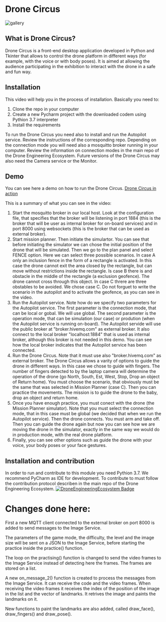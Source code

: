 # Drone Circus
![gallery](https://user-images.githubusercontent.com/100842082/209651156-2c3cd627-aecb-4f25-bc12-530bbab7edde.png)


## What is Drone Circus?
Drone Circus is a front-end desktop application developed in Python and Tkinter that allows to control the drone platform in different ways (for example, with the voice or with body poses).
It is aimed at allowing the audience participating in the exhibition to interact with the drone in a safe and fun way.


## Installation
This video will help you in the process of installation. Basically you need to:
1. Clone the repo in your computer
2. Create a new Pycharm project with the downloaded codem using Pythion 3.7 interpreter
3. Install the requirements

To run the Drone Circus you need also to install and run the Autopilot service. Review the instructions of the corresponding repo.
Depending on the connection mode you will need also a mosquitto broker running in your computer. Review the information on connection modes in the main repo of the Drone Engineering Ecosystem.
Future versions of the Drone Circus may also need the Camera service or the Monitor.

## Demo
You can see here a demo on how to run the Drone Circus.
[Drone Circus in action](https://youtu.be/THVDBR6tlTI)

This is a summary of what you can see in the video:
1. Start the mosquitto broker in our local host. Look at the configuration file, that specifies that the broker will be listening in port 1884 (this is the broker that will be user as internal broker for on-board services) and in port 8000 using websockets (this is the broker that can be used as external broker).
2. Start mission planner. Then initiate the simulartor. You can see that before initiating the simulator we can chose the initial position of the drone that will be simulated. Then we go to the plan panel and select FENCE option. Here we can select three possible scenarios. In case A only an inclusion fence in the form of a rectangle is activated. In this case the drone cannot exit the area closed by the rectangle, but can move without restrictions inside the rectangle. Is case B there is and obstacle in the middle of the rectangle (a exclusion geofence). The drone cannot cross through this object. In case C threre are three obstables to be avoided. We chose case C. Do not forguet to write the scenario in the autopilot and to activate the geofence, as you can see in the video.
3. Run the Autopilot service. Note how do we specify two parameters for the Autopilot service. The first parameter is the connection mode, that can be local or gobal. We will use global. The second parameter is the operation mode, that can be simulation (our case) or prodution (when the Autopilot service is running on-board). The Autopilot servide will use the public broker at "broker.hivemq.com" as external broker. It also connect to the local broker "localhost:1884" that is used as internal broker, although this broker is not needed in this demo. You can see how the local broker indicates that the Autopilot service has been connected.
4. Run the Drone Circus. Note that it must use also "broker.hivemq.com" as external broker. The Drone Circus allows a varity of options to guide the drone in different ways. In this case we chose to guide with fingers. The number of fingers detected to by the laptop camera will determine the operation of the drone (go North, South, Est, West, Stop, Drop an object of Return home). You must choose the scenario, that obviously must be the same that was selected in Mission Planner (case C). Then you can practice the movements. The mission is to guide the drone to the baby, drop an object and return home.
5. Once you have enough practice, you must conect with the drone (the Mission Planner simulator). Note that you must select the connection mode, that in this case must be global (we decided that when we run the Autopilot service). Then the drone connects. You must arm and take off. Then you can guide the drone again but now you can see how we are moving the drone in the simulator, exactly in the same way we would do in production mode, with the real drone platform.
5. Finally, you can see other options such as guide the drone with your voice, your body poses or your face gestures.


## Installation and contribution
In order to run and contribute to this module you need Pythion 3.7. We recommend PyCharm as IDE for development.
To contribute to must follow the contribution protocol describen in the main repo of the Drone Engineering Ecosystem.
[![DroneEngineeringEcosystem Badge](https://img.shields.io/badge/DEE-MainRepo-brightgreen.svg)](https://github.com/dronsEETAC/DroneEngineeringEcosystemDEE)


# Changes done here:

First a new MQTT client connected to the external broker on port 8000 is added to send messages to the Image Service.

The parameters of the game mode, the difficulty, the level and the image size will be sent on a JSON to the Image Service, before starting the practice inside the practice() function.

The loop on the practising() function is changed to send the video frames to the Image Service instead of detecting here the frames. The frames are stored on a list.

A new on_message_2() function is created to process the messages from the Image Service. It can receive the code and the video frames. When receiving the video frames it receives the index of the position of the image in the list and the vector of landmarks. It retrives the image and paints the landmarks on it.

New functions to paint the landmarks are also added, called draw_face(), draw_fingers() and draw_pose().

